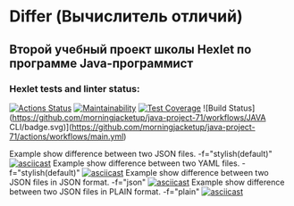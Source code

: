 # **Differ (Вычислитель отличий)**

## Второй учебный проект школы Hexlet по программе Java-программист 


### Hexlet tests and linter status:

[![Actions Status](https://github.com/morningjacketup/java-project-71/workflows/hexlet-check/badge.svg)](https://github.com/morningjacketup/java-project-71/actions)
[![Maintainability](https://api.codeclimate.com/v1/badges/bc953fb0ab378995dab3/maintainability)](https://codeclimate.com/github/hexlet-boilerplates/java-package/maintainability)
[![Test Coverage](https://api.codeclimate.com/v1/badges/4b71e50c768d8f948e0c/test_coverage)](https://codeclimate.com/github/morningjacketup/java-project-71/test_coverage)
![Build Status](https://github.com/morningjacketup/java-project-71/workflows/JAVA CLI/badge.svg)](https://github.com/morningjacketup/java-project-71/actions/workflows/main.yml)


Example show difference between two JSON files. -f="stylish(default)"
[![asciicast](https://asciinema.org/a/yFT0S9NuLoHIjUn1SR3donCtV.svg)](https://asciinema.org/a/yFT0S9NuLoHIjUn1SR3donCtV)
Example show difference between two YAML files. -f="stylish(default)"
[![asciicast](https://asciinema.org/a/LoLO0BHgHCM3VZrBpzze3guUv.svg)](https://asciinema.org/a/LoLO0BHgHCM3VZrBpzze3guUv)
Example show difference between two JSON files in JSON format. -f="json"
[![asciicast](https://asciinema.org/a/QvBcTmf11K5vLdt7zo9tmEAsD.svg)](https://asciinema.org/a/QvBcTmf11K5vLdt7zo9tmEAsD)
Example show difference between two JSON files in PLAIN format. -f="plain"
[![asciicast](https://asciinema.org/a/tDesleh3ut8ReW8O0DhqaFMHz.svg)](https://asciinema.org/a/tDesleh3ut8ReW8O0DhqaFMHz)